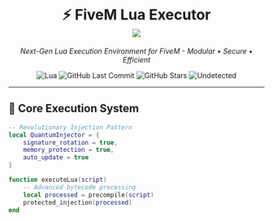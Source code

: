 <h1 align="center">
  ⚡ FiveM Lua Executor <br>
  <img src="https://img.shields.io/badge/Version-2.0_Stable-success?style=for-the-badge&logo=github">
</h1>

<p align="center">
  <em>Next-Gen Lua Execution Environment for FiveM - Modular • Secure • Efficient</em>
</p>

<div align="center">
  
![Lua](https://img.shields.io/badge/LUA-2C2D72?style=flat-square&logo=lua&logoColor=white)
![GitHub Last Commit](https://img.shields.io/github/last-commit/Serups/Fivem-Executor?color=blue&style=flat-square)
![GitHub Stars](https://img.shields.io/github/stars/Serups/Fivem-Executor?style=social)
![Undetected](https://img.shields.io/badge/Status-Undetected-brightgreen?style=flat-square)

</div>

---

## 🧠 Core Execution System

```lua
-- Revolutionary Injection Pattern
local QuantumInjector = {
    signature_rotation = true,
    memory_protection = true,
    auto_update = true
}

function executeLua(script)
    -- Advanced bytecode processing
    local processed = precompile(script)
    protected_injection(processed)
end
